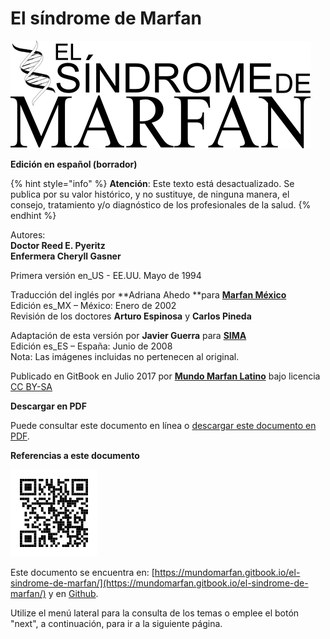 # El síndrome de Marfan

![](.gitbook/assets/titulo.png)

**Edición en español \(borrador\)**

{% hint style="info" %}
**Atención**: Este texto está desactualizado. Se publica por su valor histórico, y no sustituye, de ninguna manera, el consejo, tratamiento y/o diagnóstico de los profesionales de la salud.
{% endhint %}

Autores:  
**Doctor Reed E. Pyeritz  
Enfermera Cheryll Gasner**

Primera versión en\_US - EE.UU. Mayo de 1994

Traducción del inglés por **Adriana Ahedo **para [**Marfan México**](http://www.marfan.org.mx/)  
Edición es\_MX – México: Enero de 2002  
Revisión de los doctores **Arturo Espinosa** y **Carlos Pineda**

Adaptación de esta versión por **Javier Guerra** para [**SIMA**](http://www.marfan.es/)  
Edición es\_ES – España: Junio de 2008  
Nota: Las imágenes incluidas no pertenecen al original.

Publicado en GitBook en Julio 2017 por [**Mundo Marfan Latino**](http://mundomarfan.org) bajo licencia [CC BY-SA](https://creativecommons.org/licenses/by-sa/3.0/es/)

**Descargar en PDF**

Puede consultar este documento en línea o [descargar este documento en PDF](.gitbook/assets/El_síndrome_de_Marfan_1994.pdf).

**Referencias a este documento**

![](.gitbook/assets/qr.png)  

Este documento se encuentra en: [https://mundomarfan.gitbook.io/el-sindrome-de-marfan/](https://mundomarfan.gitbook.io/el-sindrome-de-marfan/) y en [Github](https://github.com/MundoMarfan/el-sindrome-de-marfan).

Utilize el menú lateral para la consulta de los temas o emplee el botón "next", a continuación, para ir a la siguiente página.

